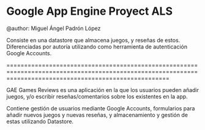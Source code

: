 # Google App Engine Proyect ALS

@author: Miguel Ángel Padrón López

Consiste en una datastore que almacena juegos, y reseñas de estos. Diferenciadas por autoría utilizando como herramienta de autenticación Google Accounts.

==========================================================================================================================================================

GAE Games Reviews es una aplicación en la que los usuarios pueden añadir juegos, y/o escribir reseñas/comentarios sobre los existentes en la app.

Contiene gestión de usuarios mediante Google Accounts, formularios para añadir nuevos juegos y nuevas reseñas, y almacenamiento y gestión de estas utilizando Datastore.
